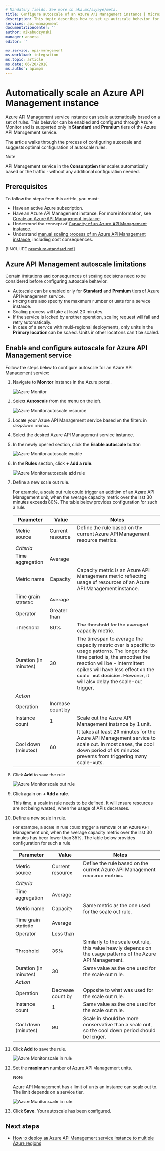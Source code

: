 ```yaml
---
# Mandatory fields. See more on aka.ms/skyeye/meta.
title: Configure autoscale of an Azure API Management instance | Microsoft Docs
description: This topic describes how to set up autoscale behavior for an Azure API Management instance.
services: api-management
documentationcenter: ''
author: mikebudzynski
manager: anneta
editor: ''

ms.service: api-management
ms.workload: integration
ms.topic: article
ms.date: 06/20/2018
ms.author: apimpm
---
```


# Automatically scale an Azure API Management instance  

Azure API Management service instance can scale automatically based on a set of rules. This behavior can be enabled and configured through Azure Monitor and is supported only in **Standard** and **Premium** tiers of the Azure API Management service.

The article walks through the process of configuring autoscale and suggests optimal configuration of autoscale rules.

> [!NOTE]
> API Management service in the **Consumption** tier scales automatically based on the traffic - without any additional configuration needed.

## Prerequisites

To follow the steps from this article, you must:

+ Have an active Azure subscription.
+ Have an Azure API Management instance. For more information, see [Create an Azure API Management instance](get-started-create-service-instance.md).
+ Understand the concept of [Capacity of an Azure API Management instance](api-management-capacity.md).
+ Understand [manual scaling process of an Azure API Management instance](upgrade-and-scale.md), including cost consequences.

[!INCLUDE [premium-standard.md](../../includes/api-management-availability-premium-standard.md)]

## Azure API Management autoscale limitations

Certain limitations and consequences of scaling decisions need to be considered before configuring autoscale behavior.

+ Autoscale can be enabled only for **Standard** and **Premium** tiers of Azure API Management service.
+ Pricing tiers also specify the maximum number of units for a service instance.
+ Scaling process will take at least 20 minutes.
+ If the service is locked by another operation, scaling request will fail and retry automatically.
+ In case of a service with multi-regional deployments, only units in the **Primary location** can be scaled. Units in other locations can't be scaled.

## Enable and configure autoscale for Azure API Management service

Follow the steps below to configure autoscale for an Azure API Management service:

1. Navigate to **Monitor** instance in the Azure portal.

    ![Azure Monitor](media/api-management-howto-autoscale/01.png)

2. Select **Autoscale** from the menu on the left.

    ![Azure Monitor autoscale resource](media/api-management-howto-autoscale/02.png)

3. Locate your Azure API Management service based on the filters in dropdown menus.
4. Select the desired Azure API Management service instance.
5. In the newly opened section, click the **Enable autoscale** button.

    ![Azure Monitor autoscale enable](media/api-management-howto-autoscale/03.png)

6. In the **Rules** section, click **+ Add a rule**.

    ![Azure Monitor autoscale add rule](media/api-management-howto-autoscale/04.png)

7. Define a new scale out rule.

   For example, a scale out rule could trigger an addition of an Azure API Management unit, when the average capacity metric over the last 30 minutes exceeds 80%. The table below provides configuration for such a rule.

    | Parameter             | Value             | Notes                                                                                                                                                                                                                                                                           |
    |-----------------------|-------------------|---------------------------------------------------------------------------------------------------------------------------------------------------------------------------------------------------------------------------------------------------------------------------------|
    | Metric source         | Current resource  | Define the rule based on the current Azure API Management resource metrics.                                                                                                                                                                                                     |
    | *Criteria*            |                   |                                                                                                                                                                                                                                                                                 |
    | Time aggregation      | Average           |                                                                                                                                                                                                                                                                                 |
    | Metric name           | Capacity          | Capacity metric is an Azure API Management metric reflecting usage of resources of an Azure API Management instance.                                                                                                                                                            |
    | Time grain statistic  | Average           |                                                                                                                                                                                                                                                                                 |
    | Operator              | Greater than      |                                                                                                                                                                                                                                                                                 |
    | Threshold             | 80%               | The threshold for the averaged capacity metric.                                                                                                                                                                                                                                 |
    | Duration (in minutes) | 30                | The timespan to average the capacity metric over is specific to usage patterns. The longer the time period is, the smoother the reaction will be - intermittent spikes will have less effect on the scale-out decision. However, it will also delay the scale-out trigger. |
    | *Action*              |                   |                                                                                                                                                                                                                                                                                 |
    | Operation             | Increase count by |                                                                                                                                                                                                                                                                                 |
    | Instance count        | 1                 | Scale out the Azure API Management instance by 1 unit.                                                                                                                                                                                                                          |
    | Cool down (minutes)   | 60                | It takes at least 20 minutes for the Azure API Management service to scale out. In most cases, the cool down period of 60 minutes prevents from triggering many scale-outs.                                                                                                  |

8. Click **Add** to save the rule.

    ![Azure Monitor scale out rule](media/api-management-howto-autoscale/05.png)

9. Click again on **+ Add a rule**.

    This time, a scale in rule needs to be defined. It will ensure resources are not being wasted, when the usage of APIs decreases.

10. Define a new scale in rule.

    For example, a scale in rule could trigger a removal of an Azure API Management unit, when the average capacity metric over the last 30 minutes has been lower than 35%. The table below provides configuration for such a rule.

    | Parameter             | Value             | Notes                                                                                                                                                                                                                                                                                                                                                                                                                                                                                               |
    |-----------------------|-------------------|-----------------------------------------------------------------------------------------------------------------------------------------------------------------------------------------------------------------------------------------------------------------------------------------------------------------------------------------------------------------------------------------------------------------------------------------------------------------------------------------------------|
    | Metric source         | Current resource  | Define the rule based on the current Azure API Management resource metrics.                                                                                                                                                                                                                                                                                                                                                                                                                         |
    | *Criteria*            |                   |                                                                                                                                                                                                                                                                                                                                                                                                                                                                                                     |
    | Time aggregation      | Average           |                                                                                                                                                                                                                                                                                                                                                                                                                                                                                                     |
    | Metric name           | Capacity          | Same metric as the one used for the scale out rule.                                                                                                                                                                                                                                                                                                                                                                                                                                                 |
    | Time grain statistic  | Average           |                                                                                                                                                                                                                                                                                                                                                                                                                                                                                                     |
    | Operator              | Less than         |                                                                                                                                                                                                                                                                                                                                                                                                                                                                                                     |
    | Threshold             | 35%               | Similarly to the scale out rule, this value heavily depends on the usage patterns of the Azure API Management. |
    | Duration (in minutes) | 30                | Same value as the one used for the scale out rule.                                                                                                                                                                                                                                                                                                                                                                                                                                                  |
    | *Action*              |                   |                                                                                                                                                                                                                                                                                                                                                                                                                                                                                                     |
    | Operation             | Decrease count by | Opposite to what was used for the scale out rule.                                                                                                                                                                                                                                                                                                                                                                                                                                                   |
    | Instance count        | 1                 | Same value as the one used for the scale out rule.                                                                                                                                                                                                                                                                                                                                                                                                                                                  |
    | Cool down (minutes)   | 90                | Scale in should be more conservative than a scale out, so the cool down period should be longer.                                                                                                                                                                                                                                                                                                                                                                                                    |

11. Click **Add** to save the rule.

    ![Azure Monitor scale in rule](media/api-management-howto-autoscale/06.png)

12. Set the **maximum** number of Azure API Management units.

    > [!NOTE]
    > Azure API Management has a limit of units an instance can scale out to. The limit depends on a service tier.

    ![Azure Monitor scale in rule](media/api-management-howto-autoscale/07.png)

13. Click **Save**. Your autoscale has been configured.

## Next steps

+ [How to deploy an Azure API Management service instance to multiple Azure regions](api-management-howto-deploy-multi-region.md)
